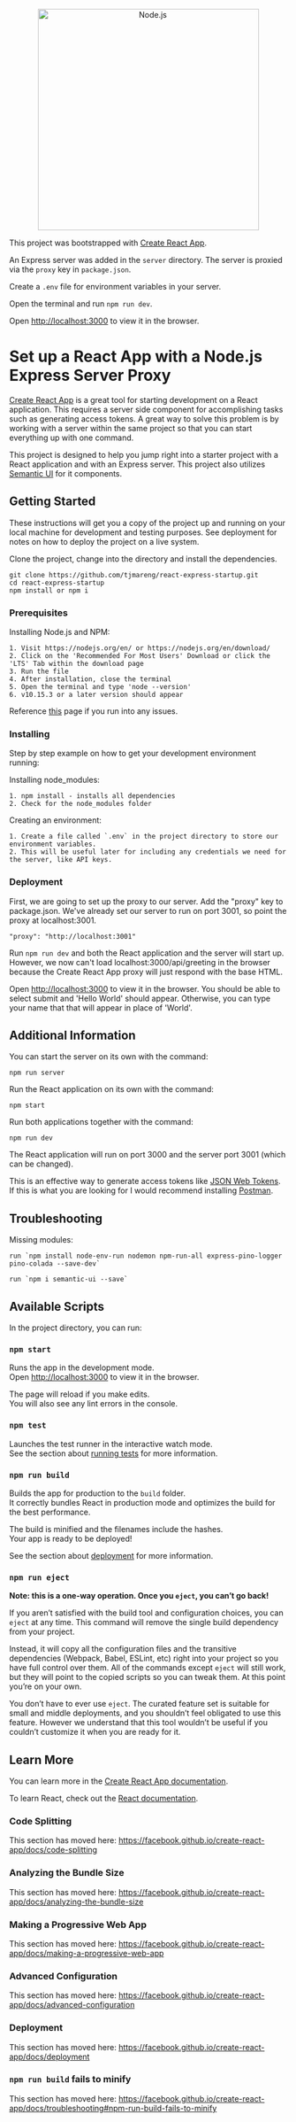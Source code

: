 <p align="center">
  <a href="https://nodejs.org/">
    <img
      alt="Node.js"
      src="https://nodejs.org/static/images/logo-light.svg"
      width="400"
    />
  </a>
</p>

This project was bootstrapped with [Create React App](https://github.com/facebook/create-react-app). 

An Express server was added in the `server` directory. The server is proxied via the `proxy` key in `package.json`.

Create a `.env` file for environment variables in your server.

Open the terminal and run `npm run dev`.

Open [http://localhost:3000](http://localhost:3000) to view it in the browser.

# Set up a React App with a Node.js Express Server Proxy

[Create React App](https://github.com/facebook/create-react-app) is a great tool for starting development on a React application. This requires a server side component for accomplishing tasks such as generating access tokens. A great way to solve this problem is by working with a server within the same project so that you can start everything up with one command.

This project is designed to help you jump right into a starter project with a React application and with an Express server. This project also utilizes [Semantic UI](https://semantic-ui.com/) for it components. 

## Getting Started

These instructions will get you a copy of the project up and running on your local machine for development and testing purposes. See deployment for notes on how to deploy the project on a live system.

Clone the project, change into the directory and install the dependencies.

```
git clone https://github.com/tjmareng/react-express-startup.git
cd react-express-startup
npm install or npm i
```

### Prerequisites

Installing Node.js and NPM:

```
1. Visit https://nodejs.org/en/ or https://nodejs.org/en/download/
2. Click on the 'Recommended For Most Users' Download or click the 'LTS' Tab within the download page
3. Run the file
4. After installation, close the terminal
5. Open the terminal and type 'node --version'
6. v10.15.3 or a later version should appear
```
Reference [this](https://wsvincent.com/install-node-js-npm-windows/) page if you run into any issues.

### Installing

Step by step example on how to get your development environment running:

Installing node_modules:

```
1. npm install - installs all dependencies
2. Check for the node_modules folder
```

Creating an environment:

```
1. Create a file called `.env` in the project directory to store our environment variables. 
2. This will be useful later for including any credentials we need for the server, like API keys.
```

### Deployment

First, we are going to set up the proxy to our server. Add the "proxy" key to package.json. We've already set our server to run on port 3001, so point the proxy at localhost:3001.

`"proxy": "http://localhost:3001"`

Run `npm run dev` and both the React application and the server will start up. However, we now can't load localhost:3000/api/greeting in the browser because the Create React App proxy will just respond with the base HTML.

Open [http://localhost:3000](http://localhost:3000) to view it in the browser. You should be able to select submit and 'Hello World' should appear. Otherwise, you can type your name that that will appear in place of 'World'.

## Additional Information

You can start the server on its own with the command:
```
npm run server
```
Run the React application on its own with the command:
```
npm start
```
Run both applications together with the command:
```
npm run dev
```
The React application will run on port 3000 and the server port 3001 (which can be changed).

This is an effective way to generate access tokens like [JSON Web Tokens](https://jwt.io/). If this is what you are looking for I would recommend installing [Postman](https://www.getpostman.com/).

## Troubleshooting

Missing modules:

```
run `npm install node-env-run nodemon npm-run-all express-pino-logger pino-colada --save-dev`
```
```
run `npm i semantic-ui --save`
```

## Available Scripts

In the project directory, you can run:

### `npm start`

Runs the app in the development mode.<br>
Open [http://localhost:3000](http://localhost:3000) to view it in the browser.

The page will reload if you make edits.<br>
You will also see any lint errors in the console.

### `npm test`

Launches the test runner in the interactive watch mode.<br>
See the section about [running tests](https://facebook.github.io/create-react-app/docs/running-tests) for more information.

### `npm run build`

Builds the app for production to the `build` folder.<br>
It correctly bundles React in production mode and optimizes the build for the best performance.

The build is minified and the filenames include the hashes.<br>
Your app is ready to be deployed!

See the section about [deployment](https://facebook.github.io/create-react-app/docs/deployment) for more information.

### `npm run eject`

**Note: this is a one-way operation. Once you `eject`, you can’t go back!**

If you aren’t satisfied with the build tool and configuration choices, you can `eject` at any time. This command will remove the single build dependency from your project.

Instead, it will copy all the configuration files and the transitive dependencies (Webpack, Babel, ESLint, etc) right into your project so you have full control over them. All of the commands except `eject` will still work, but they will point to the copied scripts so you can tweak them. At this point you’re on your own.

You don’t have to ever use `eject`. The curated feature set is suitable for small and middle deployments, and you shouldn’t feel obligated to use this feature. However we understand that this tool wouldn’t be useful if you couldn’t customize it when you are ready for it.

## Learn More

You can learn more in the [Create React App documentation](https://facebook.github.io/create-react-app/docs/getting-started).

To learn React, check out the [React documentation](https://reactjs.org/).

### Code Splitting

This section has moved here: https://facebook.github.io/create-react-app/docs/code-splitting

### Analyzing the Bundle Size

This section has moved here: https://facebook.github.io/create-react-app/docs/analyzing-the-bundle-size

### Making a Progressive Web App

This section has moved here: https://facebook.github.io/create-react-app/docs/making-a-progressive-web-app

### Advanced Configuration

This section has moved here: https://facebook.github.io/create-react-app/docs/advanced-configuration

### Deployment

This section has moved here: https://facebook.github.io/create-react-app/docs/deployment

### `npm run build` fails to minify

This section has moved here: https://facebook.github.io/create-react-app/docs/troubleshooting#npm-run-build-fails-to-minify
